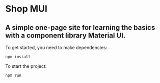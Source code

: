 # Shop MUI

## A simple one-page site for learning the basics with a component library Material UI.

To get started, you need to make dependencies: 

```
npm install
```


To start the project:

```
npm run
```


